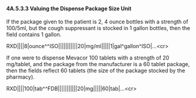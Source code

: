 #### 4A.5.3.3 Valuing the Dispense Package Size Unit 

If the package given to the patient is 2, 4 ounce bottles with a strength of 100/5ml, but the cough suppressant is stocked in 1 gallon bottles, then the field contains 1 gallon.

RXD||||8|ounce^^ISO|||||||||||20|mg/ml|||||1|gal^gallon^ISO|...&lt;cr>

If one were to dispense Mevacor 100 tablets with a strength of 20 mg/tablet, and the package from the manufacturer is a 60 tablet package, then the fields reflect 60 tablets (the size of the package stocked by the pharmacy).

RXD||||100|tab^^FDB|||||||||||20|mg|||||60|tab|...&lt;cr>
